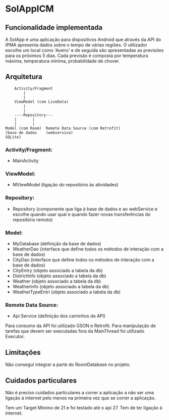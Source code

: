 # SolAppICM


## Funcionalidade implementada

A SolApp é uma aplicação para dispositivos Android que através da API do IPMA apresenta dados sobre o tempo de várias regiões. O utilizador escolhe um local como 'Aveiro' e de seguida são apresentadas as previsões para os próximos 5 dias. Cada previsão é composta por temperatura máxima, temperatura mínima, probabilidade de chover.


## Arquitetura

		Activity/Fragment
			|
			|			
		ViewModel (com LiveData)
			|
			|
		----Repository---
		|		|
		|		|
	Model (com Room)  Remote Data Source (com Retrofit)
	(base de dados	  (webservice)	 
	SQLite)		

### Activity/Fragment:
- MainActivity

### ViewModel:
- MViewModel (ligação do repositório às atividades)

### Repository:
- Repository (componente que liga à base de dados e ao webService e escolhe quando usar qual e quando fazer novas transferências do repositório remoto)

### Model:
- MyDatabase (definição da base de dados)
- WeatherDao (interface que define todos os métodos de interação com a base de dados)
- CityDao (interface que define todos os métodos de interação com a base de dados)
- CityEntry (objeto associado a tabela da db)
- DistrictInfo (objeto associado a tabela da db)
- Weather (objeto associado a tabela da db)
- WeatherInfo (objeto associado a tabela da db)
- WeatherTypeEntri (objeto associado a tabela da db)

### Remote Data Source:
- Api Service (definição dos caminhos da API)

Para consumo da API foi utilizado GSON e Retrofit. Para manipulação de tarefas que devem ser executadas fora da MainThread foi utilizado Executor.

## Limitações

Não consegui integrar a parte do RoomDatabase no projeto.


## Cuidados particulares

Não é preciso cuidados particulares a correr a aplicação a não ser uma ligação à internet pelo menos na primeira vez que se correr a aplicação.

Tem um Target Mínimo de 21 e foi testado até o api 27.
Tem de ter ligação à internet.
